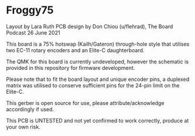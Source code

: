 # Froggy75

Layout by Lara Ruth
PCB design by Don Chiou (u/flehrad), The Board Podcast 26 June 2021

This board is a 75% hotswap (Kailh/Gateron) through-hole style that utilises two EC-11 rotary encoders and an Elite-C daughterboard.

The QMK for this board is currently undeveloped, however the schematic is provided in this repository for firmware development.

Please note that to fit the board layout and unique encoder pins, a duplexed matrix was utilised to conserve sufficient pins for the 24-pin limit on the Elite-C.

This gerber is open source for use, please attribute/acknowledge accordingly if used.

This PCB is UNTESTED and not yet confirmed to work correctly, produce at your own risk.
